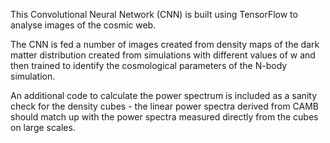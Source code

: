 This Convolutional Neural Network (CNN) is built using TensorFlow to analyse
images of the cosmic web.

The CNN is fed a number of images created from density maps of the
dark matter distribution created from simulations with different
values of w and then trained to identify the cosmological parameters
of the N-body simulation.

An additional code to calculate the power spectrum is included as a
sanity check for the density cubes - the linear power spectra derived
from CAMB should match up with the power spectra measured directly
from the cubes on large scales. 